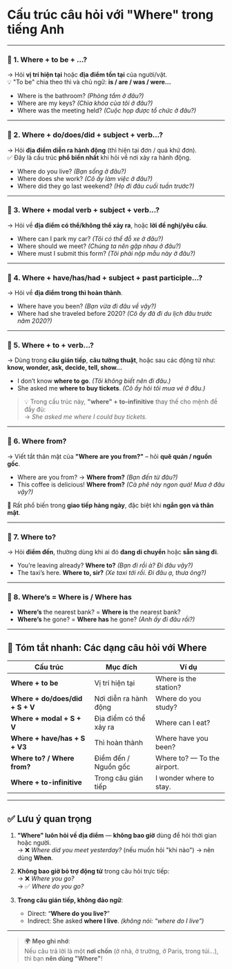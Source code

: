 # Cấu trúc câu hỏi với "Where" trong tiếng Anh

---

### 🔹 1. **Where + to be + ...?**  
→ Hỏi **vị trí hiện tại** hoặc **địa điểm tồn tại** của người/vật.  
💡 "To be" chia theo thì và chủ ngữ: **is / are / was / were...**

- Where is the bathroom? *(Phòng tắm ở đâu?)*  
- Where are my keys? *(Chìa khóa của tôi ở đâu?)*  
- Where was the meeting held? *(Cuộc họp được tổ chức ở đâu?)*

---

### 🔹 2. **Where + do/does/did + subject + verb...?**  
→ Hỏi **địa điểm diễn ra hành động** (thì hiện tại đơn / quá khứ đơn).  
✅ Đây là cấu trúc **phổ biến nhất** khi hỏi về nơi xảy ra hành động.

- Where do you live? *(Bạn sống ở đâu?)*  
- Where does she work? *(Cô ấy làm việc ở đâu?)*  
- Where did they go last weekend? *(Họ đi đâu cuối tuần trước?)*

---

### 🔹 3. **Where + modal verb + subject + verb...?**  
→ Hỏi về **địa điểm có thể/không thể xảy ra**, hoặc **lời đề nghị/yêu cầu**.

- Where can I park my car? *(Tôi có thể đỗ xe ở đâu?)*  
- Where should we meet? *(Chúng ta nên gặp nhau ở đâu?)*  
- Where must I submit this form? *(Tôi phải nộp mẫu này ở đâu?)*

---

### 🔹 4. **Where + have/has/had + subject + past participle...?**  
→ Hỏi về **địa điểm trong thì hoàn thành**.

- Where have you been? *(Bạn vừa đi đâu về vậy?)*  
- Where had she traveled before 2020? *(Cô ấy đã đi du lịch đâu trước năm 2020?)*

---

### 🔹 5. **Where + to + verb...?**  
→ Dùng trong **câu gián tiếp**, **câu tường thuật**, hoặc sau các động từ như: **know, wonder, ask, decide, tell, show...**

- I don’t know **where to go**. *(Tôi không biết nên đi đâu.)*  
- She asked me **where to buy tickets**. *(Cô ấy hỏi tôi mua vé ở đâu.)*

> 💡 Trong cấu trúc này, **"where" + to-infinitive** thay thế cho mệnh đề đầy đủ:  
> → *She asked me where I could buy tickets.*

---

### 🔹 6. **Where from?**  
→ Viết tắt thân mật của **"Where are you from?"** – hỏi **quê quán / nguồn gốc**.

- Where are you from? → **Where from?** *(Bạn đến từ đâu?)*  
- This coffee is delicious! **Where from?** *(Cà phê này ngon quá! Mua ở đâu vậy?)*

💬 Rất phổ biến trong **giao tiếp hàng ngày**, đặc biệt khi **ngắn gọn và thân mật**.

---

### 🔹 7. **Where to?**  
→ Hỏi **điểm đến**, thường dùng khi ai đó **đang di chuyển** hoặc **sẵn sàng đi**.

- You’re leaving already? **Where to?** *(Bạn đi rồi à? Đi đâu vậy?)*  
- The taxi’s here. **Where to, sir?** *(Xe taxi tới rồi. Đi đâu ạ, thưa ông?)*

---

### 🔹 8. **Where’s = Where is / Where has**

- **Where’s** the nearest bank? = **Where is** the nearest bank?  
- **Where’s** he gone? = **Where has** he gone? *(Anh ấy đi đâu rồi?)*

---

## 📌 Tóm tắt nhanh: Các dạng câu hỏi với **Where**

| Cấu trúc | Mục đích | Ví dụ |
|--------|--------|------|
| **Where + to be** | Vị trí hiện tại | Where is the station? |
| **Where + do/does/did + S + V** | Nơi diễn ra hành động | Where do you study? |
| **Where + modal + S + V** | Địa điểm có thể xảy ra | Where can I eat? |
| **Where + have/has + S + V3** | Thì hoàn thành | Where have you been? |
| **Where to? / Where from?** | Điểm đến / Nguồn gốc | Where to? — To the airport. |
| **Where + to-infinitive** | Trong câu gián tiếp | I wonder where to stay. |

---

## ✅ Lưu ý quan trọng

1. **"Where" luôn hỏi về địa điểm** — **không bao giờ** dùng để hỏi thời gian hoặc người.  
   → ❌ *Where did you meet yesterday?* (nếu muốn hỏi "khi nào") → nên dùng **When**.

2. **Không bao giờ bỏ trợ động từ** trong câu hỏi trực tiếp:  
   → ❌ *Where you go?*  
   → ✅ *Where do you go?*

3. **Trong câu gián tiếp, không đảo ngữ**:  
   - Direct: “**Where do you live?**”  
   - Indirect: She asked **where I live**. *(không nói: “where do I live”)*

---

> 🌍 **Mẹo ghi nhớ**:  
> Nếu câu trả lời là một **nơi chốn** (ở nhà, ở trường, ở Paris, trong túi...), thì bạn **nên dùng "Where"**!